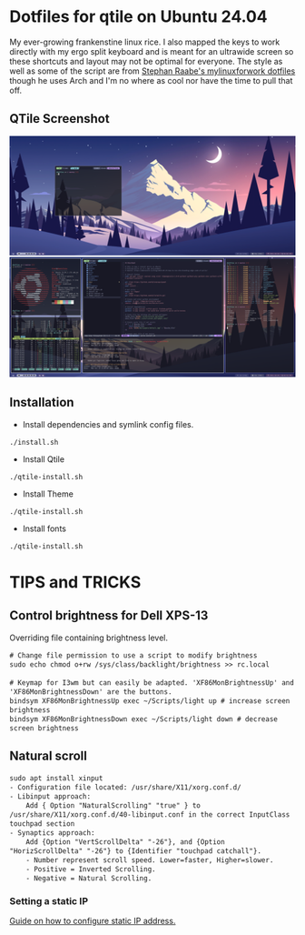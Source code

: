 # Dotfiles for qtile on Ubuntu 24.04
My ever-growing frankenstine linux rice. I also mapped the keys to work directly with my ergo split keyboard and is meant for an ultrawide screen so these shortcuts and layout may not be optimal for everyone. The style as well as some of the script are from [Stephan Raabe's mylinuxforwork dotfiles](https://github.com/mylinuxforwork/dotfiles) though he uses Arch and I'm no where as cool nor have the time to pull that off.

## QTile Screenshot
![](./screenshots/sample-qtile-simple.png)
![](./screenshots/sample-qtile.png)

## Installation
- Install dependencies and symlink config files.
```
./install.sh
```
- Install Qtile
```
./qtile-install.sh
```
- Install Theme
```
./qtile-install.sh
```
- Install fonts
```
./qtile-install.sh
```

# TIPS and TRICKS
## Control brightness for Dell XPS-13
Overriding file containing brightness level.
```
# Change file permission to use a script to modify brightness
sudo echo chmod o+rw /sys/class/backlight/brightness >> rc.local

# Keymap for I3wm but can easily be adapted. 'XF86MonBrightnessUp' and 'XF86MonBrightnessDown' are the buttons.
bindsym XF86MonBrightnessUp exec ~/Scripts/light up # increase screen brightness
bindsym XF86MonBrightnessDown exec ~/Scripts/light down # decrease screen brightness

```
## Natural scroll
```
sudo apt install xinput
- Configuration file located: /usr/share/X11/xorg.conf.d/
- Libinput approach:
    Add { Option "NaturalScrolling" "true" } to /usr/share/X11/xorg.conf.d/40-libinput.conf in the correct InputClass touchpad section
- Synaptics approach:
    Add {Option "VertScrollDelta" "-26"}, and {Option "HorizScrollDelta" "-26"} to {Identifier "touchpad catchall"}.
    - Number represent scroll speed. Lower=faster, Higher=slower.
    - Positive = Inverted Scrolling.
    - Negative = Natural Scrolling.

```

### Setting a static IP
[Guide on how to configure static IP address.](https://linuxize.com/post/how-to-configure-static-ip-address-on-ubuntu-18-04/)
